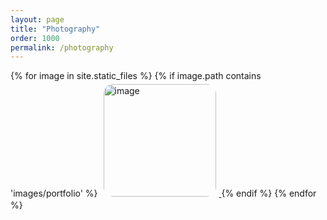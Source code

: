 ```yaml
---
layout: page
title: "Photography"
order: 1000
permalink: /photography
---
```


<div>

{% for image in site.static_files %}
    {% if image.path contains 'images/portfolio' %}
	<a href="{{ site.baseurl }}{{ image.path }}">
        <img src="{{ site.baseurl }}{{ image.path }}" alt="image" style="width:180px; padding:5px; border-radius:20px"/>
	</a>
    {% endif %}
{% endfor %}
</div>
